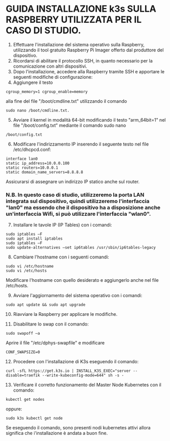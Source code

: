 # GUIDA INSTALLAZIONE k3s SULLA RASPBERRY UTILIZZATA PER IL CASO DI STUDIO.

1. Effettuare l'installazione del sistema operativo sulla Raspberry, utilizzando il tool gratuito Raspberry Pi Imager offerto dal produttore del dispositivo.
2. Ricordarsi di abilitare il protocollo SSH, in quanto necessario per la comunicazione con altri dispositivi.
3. Dopo l'installazione, accedere alla Raspberry tramite SSH e apportare le seguenti modifiche di configurazione:
4. Aggiungere il testo 
```
cgroup_memory=1 cgroup_enable=memory
```
alla fine del file "/boot/cmdline.txt" utilizzando il comando 
```
sudo nano /boot/cmdline.txt.
```
5. Avviare il kernel in modalità 64-bit modificando il testo "arm_64bit=1" nel file "/boot/config.txt" mediante il comando sudo nano 
```
/boot/config.txt
```
6. Modificare l'indirizzamento IP inserendo il seguente testo nel file /etc/dhcpcd.conf:

```
interface lan0
static ip_address=10.0.0.100
static routers=10.0.0.1
static domain_name_servers=8.8.8.8
```
Assicurarsi di assegnare un indirizzo IP statico anche sul router.

### N.B. In questo caso di studio, utilizzeremo la porta LAN integrata sul dispositivo, quindi utilizzeremo l'interfaccia "lan0" ma essendo che il dispositivo ha a disposizione anche un'interfaccia Wifi, si può utilizzare l'interfaccia "wlan0".

7. Installare le tavole IP (IP Tables) con i comandi:
```
sudo iptables –F
sudo apt install iptables
sudo iptables –F
sudo update-alternatives –set ip6tables /usr/sbin/ip6tables-legacy
```

8. Cambiare l'hostname con i seguenti comandi:
```
sudo vi /etc/hostname
sudo vi /etc/hosts
```
Modificare l'hostname con quello desiderato e aggiungerlo anche nel file /etc/hosts.

9. Avviare l'aggiornamento del sistema operativo con i comandi:

```
sudo apt update && sudo apt upgrade
```

10. Riavviare la Raspberry per applicare le modifiche.

11. Disabilitare lo swap con il comando:
```
sudo swapoff –a
```

Aprire il file "/etc/dphys-swapfile" e modificare 
```
CONF_SWAPSIZE=0
```

12. Procedere con l'installazione di K3s eseguendo il comando:
```
curl -sfL https://get.k3s.io | INSTALL_K3S_EXEC="server --disable=traefik --write-kubeconfig-mode=644" sh -s -
```

13. Verificare il corretto funzionamento del Master Node Kubernetes con il comando:
```
kubectl get nodes
```
oppure:
```
sudo k3s kubectl get node
```

Se eseguendo il comando, sono presenti nodi kubernetes attivi allora significa che i'installazione è andata a buon fine.
